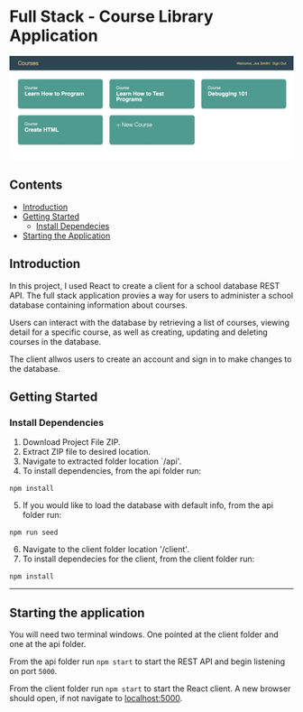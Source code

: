 # Full Stack - Course Library Application
 
 ![Main Page](/screenshot.png?raw=true "Main Page")

## Contents
- [Introduction](#introduction)
- [Getting Started](#getting-started)
    - [Install Dependecies](#install-depencenies)
- [Starting the Application](#starting-the-application)


## Introduction

In this project, I used React to create a client for a school database REST API. The full stack application provies a way for users to administer a school database containing information about courses. 

Users can interact with the database by retrieving a list of courses, viewing detail for a specific course, as well as creating, updating and deleting courses in the database.

The client allwos users to create an account and sign in to make changes to the database.

## Getting Started

### Install Dependencies
1. Download Project File ZIP.
2. Extract ZIP file to desired location.
3. Navigate to extracted folder location `/api'.
4. To install dependencies, from the api folder run: 
```
npm install
``` 
5. If you would like to load the database with default info, from the api folder run: 
```
npm run seed
```
6. Navigate to the client folder location '/client'.
7. To install dependecies for the client, from the client folder run: 
```
npm install
```
---

## Starting the application


You will need two terminal windows. One pointed at the client folder and one at the api folder. 

From the api folder run `npm start` to start the REST API and begin listening on port `5000`.

From the client folder run `npm start` to start the React client. A new browser should open, if not navigate to [localhost:5000](http://localhost:3000).


